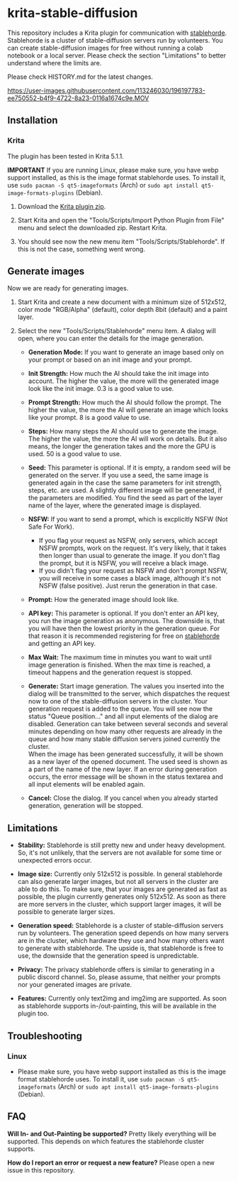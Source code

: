 # krita-stable-diffusion

This repository includes a Krita plugin for communication with [stablehorde](https://stablehorde.net). Stablehorde is a cluster of stable-diffusion servers run by volunteers. You can create stable-diffusion images for free without running a colab notebook or a local server. Please check the section "Limitations" to better understand where the limits are.

Please check HISTORY.md for the latest changes. 

https://user-images.githubusercontent.com/113246030/196197783-ee750552-b4f9-4722-8a23-0116a1674c9e.MOV


## Installation
### Krita

The plugin has been tested in Krita 5.1.1.

**IMPORTANT** If you are running Linux, please make sure, you have webp support installed, as this is the image format stablehorde uses. To install it, use ```sudo pacman -S qt5-imageformats``` (Arch) or ```sudo apt install qt5-image-formats-plugins``` (Debian).

1. Download the [Krita plugin zip](https://github.com/blueturtleai/krita-stable-diffusion/releases/download/v1.1.1/krita_stablehorde_1_1_1.zip).

2. Start Krita and open the "Tools/Scripts/Import Python Plugin from File" menu and select the downloaded zip. Restart Krita.

3. You should see now the new menu item "Tools/Scripts/Stablehorde". If this is not the case, something went wrong.

## Generate images
Now we are ready for generating images.

1. Start Krita and create a new document with a minimum size of 512x512, color mode "RGB/Alpha" (default), color depth 8bit (default) and a paint layer.

2. Select the new "Tools/Scripts/Stablehorde" menu item. A dialog will open, where you can enter the details for the image generation.

   - **Generation Mode:** If you want to generate an image based only on your prompt or based on an init image and your prompt.

   - **Init Strength:** How much the AI should take the init image into account. The higher the value, the more will the generated image look like the init image. 0.3 is a good value to use.

   - **Prompt Strength:** How much the AI should follow the prompt. The higher the value, the more the AI will generate an image which looks like your prompt. 8 is a good value to use.

   - **Steps:** How many steps the AI should use to generate the image. The higher the value, the more the AI will work on details. But it also means, the longer the generation takes and the more the GPU is used. 50 is a good value to use.

   - **Seed:** This parameter is optional. If it is empty, a random seed will be generated on the server. If you use a seed, the same image is generated again in the case the same parameters for init strength, steps, etc. are used. A slightly different image will be generated, if the parameters are modified. You find the seed as part of the layer name of the layer, where the generated image is displayed. 

   - **NSFW:** If you want to send a prompt, which is excplicitly NSFW (Not Safe For Work). 
      - If you flag your request as NSFW, only servers, which accept NSFW prompts, work on the request. It's very likely, that it takes then longer than usual to generate the image. If you don't flag the prompt, but it is NSFW, you will receive a black image.
      - If you didn't flag your request as NSFW and don't prompt NSFW, you will receive in some cases a black image, although it's not NSFW (false positive). Just rerun the generation in that case.

   - **Prompt:** How the generated image should look like.

   - **API key:** This parameter is optional. If you don't enter an API key, you run the image generation as anonymous. The downside is, that you will have then the lowest priority in the generation queue. For that reason it is recommended registering for free on [stablehorde](https://stablehorde.net) and getting an API key.

   - **Max Wait:** The maximum time in minutes you want to wait until image generation is finished. When the max time is reached, a timeout happens and the generation request is stopped.

   - **Generate:** Start image generation. The values you inserted into the dialog will be transmitted to the server, which dispatches the request now to one of the stable-diffusion servers in the cluster. Your generation request is added to the queue. You will see now the status "Queue position..." and all input elements of the dialog are disabled. Generation can take between several seconds and several minutes depending on how many other requests are already in the queue and how many stable diffusion servers joined currently the cluster.<br>When the image has been generated successfully, it will be shown as a new layer of the opened document. The used seed is shown as a part of the name of the new layer. If an error during generation occurs, the error message will be shown in the status textarea and all input elements will be enabled again.

   - **Cancel:** Close the dialog. If you cancel when you already started generation, generation will be stopped.

## Limitations

   - **Stability:** Stablehorde is still pretty new and under heavy development. So, it's not unlikely, that the servers are not available for some time or unexpected errors occur.

   - **Image size:** Currently only 512x512 is possible. In general stablehorde can also generate larger images, but not all servers in the cluster are able to do this. To make sure, that your images are generated as fast as possible, the plugin currently generates only 512x512. As soon as there are more servers in the cluster, which support larger images, it will be possible to generate larger sizes.

   - **Generation speed:** Stablehorde is a cluster of stable-diffusion servers run by volunteers. The generation speed depends on how many servers are in the cluster, which hardware they use and how many others want to generate with stablehorde. The upside is, that stablehorde is free to use, the downside that the generation speed is unpredictable.

   - **Privacy:** The privacy stablehorde offers is similar to generating in a public discord channel. So, please assume, that neither your prompts nor your generated images are private.
   
   - **Features:** Currently only text2img and img2img are supported. As soon as stablehorde supports in-/out-painting, this will be available in the plugin too.

## Troubleshooting
### Linux
- Please make sure, you have webp support installed as this is the image format stablehorde uses. To install it, use ```sudo pacman -S qt5-imageformats``` (Arch) or ```sudo apt install qt5-image-formats-plugins``` (Debian).

## FAQ

**Will In- and Out-Painting be supported?** Pretty likely everything will be supported. This depends on which features the stablehorde cluster supports.

**How do I report an error or request a new feature?** Please open a new issue in this repository.
